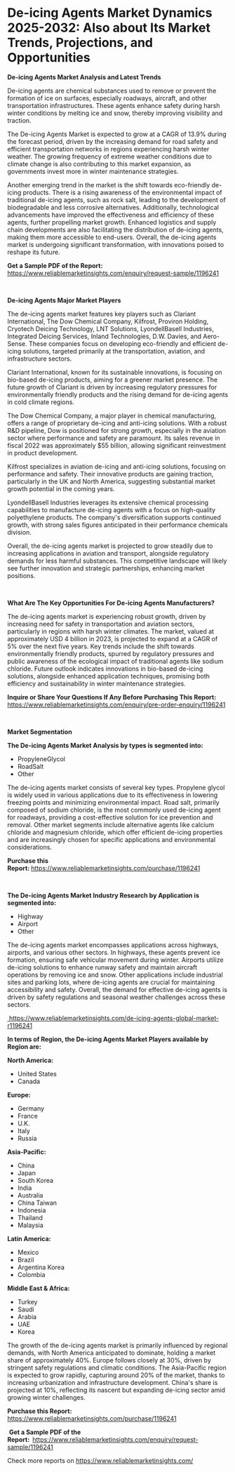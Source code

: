 <p><h1>De-icing Agents Market Dynamics 2025-2032: Also about Its Market Trends, Projections, and Opportunities</h1></p><p><strong>De-icing Agents Market Analysis and Latest Trends</strong></p>
<p><p>De-icing agents are chemical substances used to remove or prevent the formation of ice on surfaces, especially roadways, aircraft, and other transportation infrastructures. These agents enhance safety during harsh winter conditions by melting ice and snow, thereby improving visibility and traction.</p><p>The De-icing Agents Market is expected to grow at a CAGR of 13.9% during the forecast period, driven by the increasing demand for road safety and efficient transportation networks in regions experiencing harsh winter weather. The growing frequency of extreme weather conditions due to climate change is also contributing to this market expansion, as governments invest more in winter maintenance strategies.</p><p>Another emerging trend in the market is the shift towards eco-friendly de-icing products. There is a rising awareness of the environmental impact of traditional de-icing agents, such as rock salt, leading to the development of biodegradable and less corrosive alternatives. Additionally, technological advancements have improved the effectiveness and efficiency of these agents, further propelling market growth. Enhanced logistics and supply chain developments are also facilitating the distribution of de-icing agents, making them more accessible to end-users. Overall, the de-icing agents market is undergoing significant transformation, with innovations poised to reshape its future.</p></p>
<p><strong>Get a Sample PDF of the Report:&nbsp;</strong> <a href="https://www.reliablemarketinsights.com/enquiry/request-sample/1196241?utm_campaign=2756&utm_medium=2&utm_source=Github&utm_content=ia&utm_term=22032025&utm_id=de-icing-agents">https://www.reliablemarketinsights.com/enquiry/request-sample/1196241</a></p>
<p>&nbsp;</p>
<p><strong>De-icing Agents Major Market Players</strong></p>
<p><p>The de-icing agents market features key players such as Clariant International, The Dow Chemical Company, Kilfrost, Proviron Holding, Cryotech Deicing Technology, LNT Solutions, LyondellBasell Industries, Integrated Deicing Services, Inland Technologies, D.W. Davies, and Aero-Sense. These companies focus on developing eco-friendly and efficient de-icing solutions, targeted primarily at the transportation, aviation, and infrastructure sectors.</p><p>Clariant International, known for its sustainable innovations, is focusing on bio-based de-icing products, aiming for a greener market presence. The future growth of Clariant is driven by increasing regulatory pressures for environmentally friendly products and the rising demand for de-icing agents in cold climate regions.</p><p>The Dow Chemical Company, a major player in chemical manufacturing, offers a range of proprietary de-icing and anti-icing solutions. With a robust R&D pipeline, Dow is positioned for strong growth, especially in the aviation sector where performance and safety are paramount. Its sales revenue in fiscal 2022 was approximately $55 billion, allowing significant reinvestment in product development.</p><p>Kilfrost specializes in aviation de-icing and anti-icing solutions, focusing on performance and safety. Their innovative products are gaining traction, particularly in the UK and North America, suggesting substantial market growth potential in the coming years.</p><p>LyondellBasell Industries leverages its extensive chemical processing capabilities to manufacture de-icing agents with a focus on high-quality polyethylene products. The company's diversification supports continued growth, with strong sales figures anticipated in their performance chemicals division.</p><p>Overall, the de-icing agents market is projected to grow steadily due to increasing applications in aviation and transport, alongside regulatory demands for less harmful substances. This competitive landscape will likely see further innovation and strategic partnerships, enhancing market positions.</p></p>
<p>&nbsp;</p>
<p><strong>What Are The Key Opportunities For De-icing Agents Manufacturers?</strong></p>
<p><p>The de-icing agents market is experiencing robust growth, driven by increasing need for safety in transportation and aviation sectors, particularly in regions with harsh winter climates. The market, valued at approximately USD 4 billion in 2023, is projected to expand at a CAGR of 5% over the next five years. Key trends include the shift towards environmentally friendly products, spurred by regulatory pressures and public awareness of the ecological impact of traditional agents like sodium chloride. Future outlook indicates innovations in bio-based de-icing solutions, alongside enhanced application techniques, promising both efficiency and sustainability in winter maintenance strategies.</p></p>
<p><strong>Inquire or Share Your Questions If Any Before Purchasing This Report:</strong> <a href="https://www.reliablemarketinsights.com/enquiry/pre-order-enquiry/1196241?utm_campaign=2756&utm_medium=2&utm_source=Github&utm_content=ia&utm_term=22032025&utm_id=de-icing-agents">https://www.reliablemarketinsights.com/enquiry/pre-order-enquiry/1196241</a></p>
<p>&nbsp;</p>
<p><strong>Market Segmentation</strong></p>
<p><strong>The De-icing Agents Market Analysis by types is segmented into:</strong></p>
<p><ul><li>PropyleneGlycol</li><li>RoadSalt</li><li>Other</li></ul></p>
<p><p>The de-icing agents market consists of several key types. Propylene glycol is widely used in various applications due to its effectiveness in lowering freezing points and minimizing environmental impact. Road salt, primarily composed of sodium chloride, is the most commonly used de-icing agent for roadways, providing a cost-effective solution for ice prevention and removal. Other market segments include alternative agents like calcium chloride and magnesium chloride, which offer efficient de-icing properties and are increasingly chosen for specific applications and environmental considerations.</p></p>
<p><strong>Purchase this Report:&nbsp;</strong><a href="https://www.reliablemarketinsights.com/purchase/1196241?utm_campaign=2756&utm_medium=2&utm_source=Github&utm_content=ia&utm_term=22032025&utm_id=de-icing-agents">https://www.reliablemarketinsights.com/purchase/1196241</a></p>
<p>&nbsp;</p>
<p><strong>The De-icing Agents Market Industry Research by Application is segmented into:</strong></p>
<p><ul><li>Highway</li><li>Airport</li><li>Other</li></ul></p>
<p><p>The de-icing agents market encompasses applications across highways, airports, and various other sectors. In highways, these agents prevent ice formation, ensuring safe vehicular movement during winter. Airports utilize de-icing solutions to enhance runway safety and maintain aircraft operations by removing ice and snow. Other applications include industrial sites and parking lots, where de-icing agents are crucial for maintaining accessibility and safety. Overall, the demand for effective de-icing agents is driven by safety regulations and seasonal weather challenges across these sectors.</p></p>
<p><a href="https://www.reliablemarketinsights.com/de-icing-agents-global-market-r1196241?utm_campaign=2756&utm_medium=2&utm_source=Github&utm_content=ia&utm_term=22032025&utm_id=de-icing-agents">&nbsp;https://www.reliablemarketinsights.com/de-icing-agents-global-market-r1196241</a></p>
<p><strong>In terms of Region, the De-icing Agents Market Players available by Region are:</strong></p>
<p>
    <p> <strong> North America: </strong>
        <ul>
            <li>United States</li>
            <li>Canada</li>
        </ul>
        </p> 
    <p> <strong> Europe: </strong>
        <ul>
            <li>Germany</li>
            <li>France</li>
            <li>U.K.</li>
            <li>Italy</li>
            <li>Russia</li>
        </ul>
        </p> 
    <p> <strong> Asia-Pacific: </strong>
        <ul>
            <li>China</li>
            <li>Japan</li>
            <li>South Korea</li>
            <li>India</li>
            <li>Australia</li>
            <li>China Taiwan</li>
            <li>Indonesia</li>
            <li>Thailand</li>
            <li>Malaysia</li>
        </ul>
        </p> 
    <p> <strong> Latin America: </strong>
        <ul>
            <li>Mexico</li>
            <li>Brazil</li>
            <li>Argentina Korea</li>
            <li>Colombia</li>
        </ul>
        </p> 
    <p> <strong> Middle East & Africa: </strong>
        <ul>
            <li>Turkey</li>
            <li>Saudi</li>
            <li>Arabia</li>
            <li>UAE</li>
            <li>Korea</li>
        </ul>
    </p>
    </p>
<p><p>The growth of the de-icing agents market is primarily influenced by regional demands, with North America anticipated to dominate, holding a market share of approximately 40%. Europe follows closely at 30%, driven by stringent safety regulations and climatic conditions. The Asia-Pacific region is expected to grow rapidly, capturing around 20% of the market, thanks to increasing urbanization and infrastructure development. China's share is projected at 10%, reflecting its nascent but expanding de-icing sector amid growing winter challenges.</p></p>
<p><strong>Purchase this Report: </strong><a href="https://www.reliablemarketinsights.com/purchase/1196241?utm_campaign=2756&utm_medium=2&utm_source=Github&utm_content=ia&utm_term=22032025&utm_id=de-icing-agents">https://www.reliablemarketinsights.com/purchase/1196241</a></p>
<p>&nbsp;<strong>Get a Sample PDF of the Report:&nbsp;&nbsp;</strong><a href="https://www.reliablemarketinsights.com/enquiry/request-sample/1196241?utm_campaign=2756&utm_medium=2&utm_source=Github&utm_content=ia&utm_term=22032025&utm_id=de-icing-agents">https://www.reliablemarketinsights.com/enquiry/request-sample/1196241</a></p>
<p><strong></strong></p>
<p>Check more reports on <a href="https://www.reliablemarketinsights.com/?utm_campaign=2756&utm_medium=2&utm_source=Github&utm_content=ia&utm_term=22032025&utm_id=de-icing-agents">https://www.reliablemarketinsights.com/</a></p>